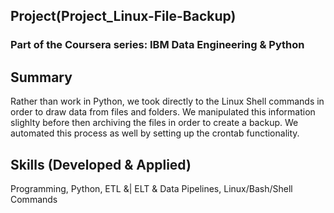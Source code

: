 ## Project(Project_Linux-File-Backup)
### Part of the Coursera series: IBM Data Engineering & Python
    
## Summary
Rather than work in Python, we took directly to the Linux Shell commands in order to draw data from files and folders.  We manipulated this information slighlty before then archiving the files in order to create a backup.  We automated this process as well by setting up the crontab functionality.

## Skills (Developed & Applied)
Programming, Python, ETL &| ELT & Data Pipelines, Linux/Bash/Shell Commands
    